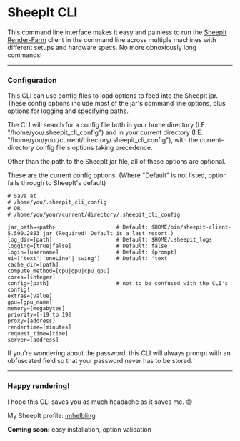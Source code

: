 # SheepIt CLI

This command line interface makes it easy and painless to run the [SheepIt Render-Farm](https://www.sheepit-renderfarm.com/) client in the command line across multiple machines with different setups and hardware specs. No more obnoxiously long commands!

---

### Configuration
This CLI can use config files to load options to feed into the SheepIt jar. These config options include most of the jar's command line options, plus options for logging and specifying paths.

The CLI will search for a config file both in your home directory (I.E. "/home/you/.sheepit_cli_config") and in your current directory (I.E. "/home/you/your/current/directory/.sheepit_cli_config"), with the current-directory config file's options taking precedence.

Other than the path to the SheepIt jar file, all of these options are optional.

These are the current config options. (Where "Default" is not listed, option falls through to SheepIt's default)

```
# Save at
# /home/you/.sheepit_cli_config
# OR
# /home/you/your/current/directory/.sheepit_cli_config

jar_path=<path>                   # Default: $HOME/bin/sheepit-client-5.590.2883.jar (Required! Default is a last resort.)
log_dir=[path]                    # Default: $HOME/.sheepit_logs
logging=[true|false]              # Default: false
login=[username]                  # Default: (prompt)
ui=['text'|'oneLine'|'swing']     # Default: 'text'
cache_dir=[path]
compute_method=[cpu|gpu|cpu_gpu]
cores=[integer]
config=[path]                     # not to be confused with the CLI's config!
extras=[value]                    
gpu=[gpu_name]                    
memory=[megabytes]
priority=[-19 to 19]
proxy=[address]
rendertime=[minutes]
request_time=[time]
server=[address]
```

If you're wondering about the password, this CLI will always prompt with an obfuscated field so that your password never has to be stored.

---

### Happy rendering!

I hope this CLI saves you as much headache as it saves me. :blush:

My SheepIt profile: [imhelbling](https://www.sheepit-renderfarm.com/account.php?mode=profile&login=imhelbling)

**Coming soon:** easy installation, option validation

